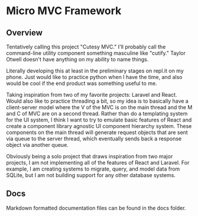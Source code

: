# Micro MVC Framework

## Overview

Tentatively calling this project "Cutesy MVC." I'll probably call the command-line utility component something masculine like "cutify." Taylor Otwell doesn't have anything on my ability to name things.

Literally developing this at least in the preliminary stages on repl.it on my phone. Just would like to practice python when I have the time, and also would be cool if the end product was something useful to me. 

Taking inspiration from two of my favorite projects: Laravel and React. Would also like to practice threading a bit, so my idea is to basically have a client-server model where the V of the MVC is on the main thread and the M and C of MVC are on a second thread. Rather than do a templating system for the UI system, I think I want to try to emulate basic features of React and create a component library agnostic UI component hierarchy system. These components on the main thread will generate request objects that are sent via queue to the server thread, which eventually sends back a response object via another queue. 

Obviously being a solo project that draws inspiration from two major projects, I am not implementing all of the features of React and Laravel. For example, I am creating systems to migrate, query, and model data from SQLite, but I am not building support for any other database systems.

## Docs 

Markdown formatted documentation files can be found in the docs folder.